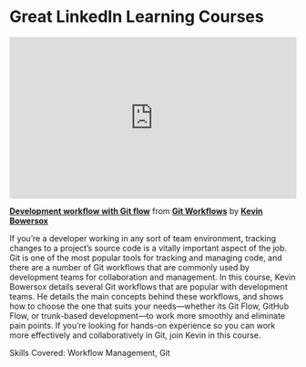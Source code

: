 <h1>Great LinkedIn Learning Courses</h1>

<div style="position:relative;height:0;padding-bottom:56.25%"><iframe width="640" height="360" src="https://www.linkedin.com/learning/embed/git-workflows/development-workflow-with-git-flow?autoplay=false&claim=AQGBRt058HpSlQAAAYVhRP71Jc32j9P0nOHIY84vgKI5Zxz59yj8KJxboyOuc-ujzU3RPHmteGSgY9Kl6vwxYzTO0KPTaltHxn2kiDeW2d_rflinO7QXbONBartbLR6k2kEjb4SFlq8P10QLZUI2yjzUQ1V9NIDxYLz8wub-soNG7ULQxV3kQOisJ556IiuH_ELLDnmV8yhA11Sh9a9ltLODr_GbLcWEwE0Svjd09wbw7ixh9IDJmKLYK81LDzJyVqZKHEomiA1RY8O3IONxDJMi-vjVPBZCeMg2kXURJLlQI1bzT1LEA7j0-ByuvEGj9xNWjSebR-urBGkxBvM0y3BSVy7QST1bODIrUuih1ylm1APJRvx79gE3Z4x9P0VkUq87ETzhU0cB1yszEA8gTlKTSss5TQAEDI3tKem_M2J3lE8rNqDBSoYmVu5dNE0CXvX4i8fSUAb2mKSx9CzIQ1fSz80PcvldoZC6h3sZIm4rXkZYs-qU73ykjL2e2ErBh8cUNuNwz-xbv2fcQcgr9Bcyx8RHaebqwdfp7zaSEKI-8KhV8KCrO0DDGV7V7FB87cFpsTdiO-vKuaT7xrmKe_6T_30I9azD6x5nJQLWtbz4eDuIBceHbEF0jjCWvabuw_gnfxoKfgSf26kN18FzIzP-biaOJqZG9v02FnhA0zPq227XZJmrL_AMT14ROgD2_r0wZr_hYZkjZjI2CtO_lzakM3TwGbxcqRSy7GhCXaa7rXyX09Ha4GFbQ_oMV8DIojbiFRAjqKntcJ5PY_piAb2v6I8NlUQ5j_TY39PVSWcHBsbn-ZO9ryYHKzKUchCAH-JUVrrPe0P3AvL-rOci8P2iq52N93uSkANAYISOa80Ooiop2xKXyMCwuyqEU4plGe3zBiS7pQNrj2o87zwKw8hxs6EkYZq7AJdRdn0yfRCwY9qDnTKED46RPz97sVh7Cyct9vHrWR9fZeYdCvGsDN0VICVTih4BkBRjwdS7ttEu_-JqVBaOUZ1RRwlsEcQ-issDV9JMiDY37gIzQdmoJn0ESQJRyXsvMCfoGihujvOCoHTEeDyjGmA1_e-7JBQ2pai8lC662eSmBeQTFLzrlghwjs1Hl2JtLuv-NNzrTvNyeJkfX8zlIXi5yz3hayjA2uengrtBMDic1Pr5rViz5r3AON2XuXbmpGJjjmm9qCVexocZdAOtfvBWKw&lipi=urn%3Ali%3Apage%3Ad_learning_content%3BMZH%2BmNe7QLG%2FCVtMKOHneg%3D%3D&licu" mozallowfullscreen="true" webkitallowfullscreen="true" allowfullscreen="true" frameborder="0" style="position:absolute;width:100%;height:100%;left:0"></iframe></div><p><strong><a href="https://www.linkedin.com/learning/git-workflows/development-workflow-with-git-flow?trk=embed_lil">Development workflow with Git flow</a></strong> from <strong><a href="https://www.linkedin.com/learning/git-workflows?trk=embed_lil">Git Workflows</a></strong> by <strong><a href="https://www.linkedin.com/learning/instructors/kevin-bowersox?trk=embed_lil">Kevin Bowersox</a></strong></p> 

If you’re a developer working in any sort of team environment, tracking changes to a project’s source code is a vitally important aspect of the job. Git is one of the most popular tools for tracking and managing code, and there are a number of Git workflows that are commonly used by development teams for collaboration and management. In this course, Kevin Bowersox details several Git workflows that are popular with development teams. He details the main concepts behind these workflows, and shows how to choose the one that suits your needs—whether its Git Flow, GitHub Flow, or trunk-based development—to work more smoothly and eliminate pain points. If you’re looking for hands-on experience so you can work more effectively and collaboratively in Git, join Kevin in this course.

Skills Covered: Workflow Management, Git

